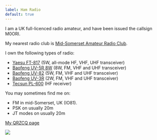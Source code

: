 ```yaml
---
label: Ham Radio
default: true
---
```


I am a UK full-licenced radio amateur, and have been issued the callsign M0ORI.

My nearest radio club is [Mid-Somerset Amateur Radio Club](https://www.midsarc.org.uk/).

I own the following types of radio:

- [Yaesu FT-817](https://www.yaesu.com/indexVS.cfm?cmd=DisplayProducts&ProdCatID=102&encProdID=06014CD0AFA0702B25B12AB4DC9C0D27) (5W, all-mode HF, VHF, UHF transceiver)
- [Baofeng UV-5R 8W](https://www.amazon.co.uk/BaoFeng-UV-5R-Radio-Walkie-Talkie/dp/B072HXQ5GG) (8W, FM, VHF and UHF transceiver)
- [Baofeng UV-82](https://baofengtech.com/uv82) (5W, FM, VHF and UHF transceiver)
- [Baofeng UV-3R](http://www.uv3r.com/) (2W, FM, VHF and UHF transceiver)
- [Tecsun PL-600](https://www.eham.net/reviews/detail/7627) (HF receiver)

You may sometimes find me on:

- FM in mid-Somerset, UK (IO81).
- PSK on usually 20m
- JT modes on usually 20m

[My QRZCQ page](https://www.qrzcq.com/call/M0ORI)

[![](https://rigreference.com/solar/img/tall)](https://rigreference.com/solar)